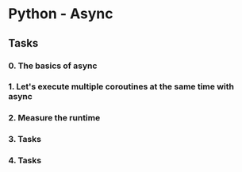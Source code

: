 # Python - Async

## Tasks
### 0. The basics of async
### 1. Let's execute multiple coroutines at the same time with async
### 2. Measure the runtime
### 3. Tasks
### 4. Tasks
